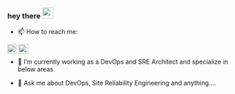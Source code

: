 ### hey there <img src="https://media.giphy.com/media/hvRJCLFzcasrR4ia7z/giphy.gif" width="25px">
- 📫 How to reach me: 
<a href="https://www.linkedin.com/in/darshandeshmukh/">
  <img align="left" alt="Darshan's LinkedIN" width="22px" src="https://raw.githubusercontent.com/peterthehan/peterthehan/master/assets/linkedin.svg" />
</a>
<a href="https://twitter.com/ddeshmukh11">
  <img align="left" alt="Darshan Deshmukh | Twitter" width="22px" src="https://raw.githubusercontent.com/peterthehan/peterthehan/master/assets/twitter.svg" />
</a>
<br />

- 🔭 I’m currently working as a DevOps and SRE Architect and specialize in below areas 


- 💬 Ask me about DevOps, Site Reliability Engineering and anything....




